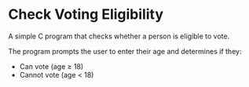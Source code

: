 # Check Voting Eligibility

A simple C program that checks whether a person is eligible to vote.

The program prompts the user to enter their age and determines if they:

- Can vote (age ≥ 18)
- Cannot vote (age < 18)
